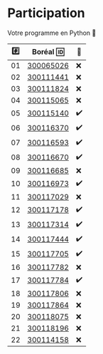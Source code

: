 # Participation

Votre programme en Python :snake:

|:hash:| Boréal :id:                | :100:              |
|------|----------------------------|--------------------| 
|   01 |  [300065026](300065026.py) | :x:                |
|   02 |  [300111441](300111441.py) | :x:                |
|   03 |  [300111824](300111824.py) | :x:                |
|   04 |  [300115065](300115065.py) | :x:                |
|   05 |  [300115140](300115140.py) | :heavy_check_mark: |
|   06 |  [300116370](300116370.py) | :heavy_check_mark: |
|   07 |  [300116593](300116593.py) | :heavy_check_mark: |
|   08 |  [300116670](300116670.py) | :heavy_check_mark: |
|   09 |  [300116685](300116685.py) | :x:                |
|   10 |  [300116973](300116973.py) | :heavy_check_mark: |
|   11 |  [300117029](300117029.py) | :x:                |
|   12 |  [300117178](300117178.py) | :heavy_check_mark: |
|   13 |  [300117314](300117314.py) | :heavy_check_mark: |
|   14 |  [300117444](300117444.py) | :heavy_check_mark: |
|   15 |  [300117705](300117705.py) | :heavy_check_mark: |
|   16 |  [300117782](300117782.py) | :x:                |
|   17 |  [300117784](300117784.py) | :heavy_check_mark: |
|   18 |  [300117806](300117806.py) | :x:                |
|   19 |  [300117864](300117864.py) | :x:                |
|   20 |  [300118075](300118075.py) | :x:                |
|   21 |  [300118196](300118196.py) | :x:                |
|   22 |  [300114158](300114158.py) | :x:                |
